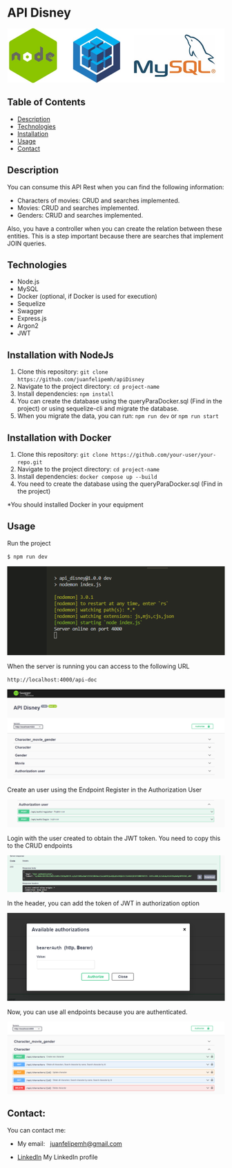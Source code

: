 # API Disney

![Alt Text](/utils/titulo.JPG)

## Table of Contents

- [Description](#description)
- [Technologies](#technologies)
- [Installation](#installation)
- [Usage](#usage)
- [Contact](#contact)

## Description

You can consume this API Rest when you can find the following information:

- Characters of movies: CRUD and searches implemented.
- Movies: CRUD and searches implemented.
- Genders: CRUD and searches implemented.

Also, you have a controller when you can create the relation between these entities. This is a step important because there are searches that implement JOIN queries. 

## Technologies

- Node.js
- MySQL
- Docker (optional, if Docker is used for execution)
- Sequelize
- Swagger
- Express.js
- Argon2
- JWT

## Installation with NodeJs

1. Clone this repository: `git clone https://github.com/juanfelipemh/apiDisney`
2. Navigate to the project directory: `cd project-name`
3. Install dependencies: `npm install`
4. You can create the database using the queryParaDocker.sql (Find in the project) or using sequelize-cli and migrate the database.
5. When you migrate the data, you can run: `npm run dev` or `npm run start`

## Installation with Docker
1. Clone this repository: `git clone https://github.com/your-user/your-repo.git`
2. Navigate to the project directory: `cd project-name`
3. Install dependencies: `docker compose up --build`
4. You need to create the database using the queryParaDocker.sql (Find in the project)

*You should installed Docker in your equipment

## Usage

Run the project

```bash
$ npm run dev
```
![Alt Text](/utils/1.png)

When the server is running you can access to the following URL

```bash
http://localhost:4000/api-doc
```
![Alt Text](/utils/2.png)

Create an user using the Endpoint Register in the Authorization User

![Alt Text](/utils/3.png)

Login with the user created to obtain the JWT token. You need to copy this to the CRUD endpoints

![Alt Text](/utils/4.png)

In the header, you can add the token of JWT in authorization option

![Alt Text](/utils/5.png)

Now, you can use all endpoints because you are authenticated. 

![Alt Text](/utils/6.png)


## Contact:

You can contact me:

- My email: <a style="margin-left: 8px;" href="mailto:juanfelipemh@gmail.com">juanfelipemh@gmail.com</a>

- [LinkedIn](https://www.linkedin.com/in/juanfelipemh/) My LinkedIn profile
